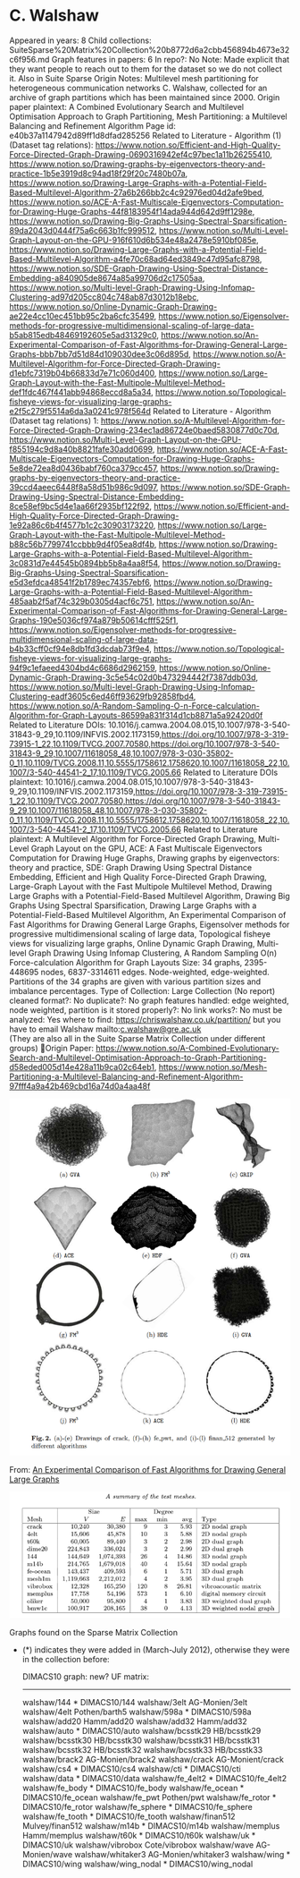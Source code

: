 # C. Walshaw

Appeared in years: 8
Child collections: SuiteSparse%20Matrix%20Collection%20b8772d6a2cbb456894b4673e32c6f956.md
Graph features in papers: 6
In repo?: No
Note: Made explicit that they want people to reach out to them for the dataset so we do not collect it. Also in Suite Sparse
Origin Notes: Multilevel mesh partitioning for heterogeneous
communication networks
C. Walshaw, collected for an archive of graph partitions which has been maintained since 2000. 
Origin paper plaintext:  A Combined Evolutionary Search and Multilevel Optimisation Approach to Graph Partitioning,  Mesh Partitioning: a Multilevel Balancing and Refinement Algorithm
Page id: e40b37a1147942d89ff1d8dfad285256
Related to Literature - Algorithm (1) (Dataset tag relations): https://www.notion.so/Efficient-and-High-Quality-Force-Directed-Graph-Drawing-0690316942ef4c97bec1a11b26255410, https://www.notion.so/Drawing-graphs-by-eigenvectors-theory-and-practice-1b5e3919d8c94ad18f29f20c7480b07a, https://www.notion.so/Drawing-Large-Graphs-with-a-Potential-Field-Based-Multilevel-Algorithm-27a6b266bb2c4c92976ed04d2afe9bed, https://www.notion.so/ACE-A-Fast-Multiscale-Eigenvectors-Computation-for-Drawing-Huge-Graphs-44f8183954f14ada944d642d9ff1298e, https://www.notion.so/Drawing-Big-Graphs-Using-Spectral-Sparsification-89da2043d0444f75a6c663b1fc999512, https://www.notion.so/Multi-Level-Graph-Layout-on-the-GPU-916f610d6b534e48a2478e5910bf085e, https://www.notion.so/Drawing-Large-Graphs-with-a-Potential-Field-Based-Multilevel-Algorithm-a4fe70c68ad64ed3849c47d95afc8798, https://www.notion.so/SDE-Graph-Drawing-Using-Spectral-Distance-Embedding-a840905de8674a85a99706d2c17505aa, https://www.notion.so/Multi-level-Graph-Drawing-Using-Infomap-Clustering-ad97d205cc804c748ab87d3012b18ebc, https://www.notion.so/Online-Dynamic-Graph-Drawing-ae22e4cc10ec451bb95c2ba6cfc35499, https://www.notion.so/Eigensolver-methods-for-progressive-multidimensional-scaling-of-large-data-b5ab815edb48469192605e5ad31329c0, https://www.notion.so/An-Experimental-Comparison-of-Fast-Algorithms-for-Drawing-General-Large-Graphs-bbb7bb7d51d84d109030dee3c06d895d, https://www.notion.so/A-Multilevel-Algorithm-for-Force-Directed-Graph-Drawing-d1ebfc7319b04b66833d7e71c060d400, https://www.notion.so/Large-Graph-Layout-with-the-Fast-Multipole-Multilevel-Method-def1fdc467f441abb94868eccd8a5a34, https://www.notion.so/Topological-fisheye-views-for-visualizing-large-graphs-e2f5c279f5514a6da3a0241c978f564d
Related to Literature - Algorithm (Dataset tag relations) 1: https://www.notion.so/A-Multilevel-Algorithm-for-Force-Directed-Graph-Drawing-234ec1ad86724e0baed5830877d0c70d, https://www.notion.so/Multi-Level-Graph-Layout-on-the-GPU-f855194c9d8a40b8821fafe30add0699, https://www.notion.so/ACE-A-Fast-Multiscale-Eigenvectors-Computation-for-Drawing-Huge-Graphs-5e8de72ea8d0436babf760ca379cc457, https://www.notion.so/Drawing-graphs-by-eigenvectors-theory-and-practice-39ccd4aeec6448f8a58d51b986c9d097, https://www.notion.so/SDE-Graph-Drawing-Using-Spectral-Distance-Embedding-8ce58ef9bc5d4e1aa66f2935bf122f92, https://www.notion.so/Efficient-and-High-Quality-Force-Directed-Graph-Drawing-1e92a86c6b4f4577b1c2c30903173220, https://www.notion.so/Large-Graph-Layout-with-the-Fast-Multipole-Multilevel-Method-b88c56b7799741ccbbb9d4f05ea8df4b, https://www.notion.so/Drawing-Large-Graphs-with-a-Potential-Field-Based-Multilevel-Algorithm-3c0831d7e44545b0894bb5b8a4aa8f54, https://www.notion.so/Drawing-Big-Graphs-Using-Spectral-Sparsification-e5d3efdca48541f2b1789ec74357ebf6, https://www.notion.so/Drawing-Large-Graphs-with-a-Potential-Field-Based-Multilevel-Algorithm-485aab2f5af74c329b0305d4acf6c751, https://www.notion.so/An-Experimental-Comparison-of-Fast-Algorithms-for-Drawing-General-Large-Graphs-190e5036cf974a879b50614cfff525f1, https://www.notion.so/Eigensolver-methods-for-progressive-multidimensional-scaling-of-large-data-b4b33cff0cf94e8db1fd3dcdab73f9e4, https://www.notion.so/Topological-fisheye-views-for-visualizing-large-graphs-94f9c1efaeed4304bd4c6686d2962159, https://www.notion.so/Online-Dynamic-Graph-Drawing-3c5e54c02d0b473294442f7387ddb03d, https://www.notion.so/Multi-level-Graph-Drawing-Using-Infomap-Clustering-eadf3605c6ed46ff93629fb92858fbd4, https://www.notion.so/A-Random-Sampling-O-n-Force-calculation-Algorithm-for-Graph-Layouts-86599a831f314d1cb8871a5a92420d0f
Related to Literature DOIs: 10.1016/j.camwa.2004.08.015,10.1007/978-3-540-31843-9_29,10.1109/INFVIS.2002.1173159,https://doi.org/10.1007/978-3-319-73915-1_22,10.1109/TVCG.2007.70580,https://doi.org/10.1007/978-3-540-31843-9_29,10.1007/11618058_48,10.1007/978-3-030-35802-0_11,10.1109/TVCG.2008.11,10.5555/1758612.1758620,10.1007/11618058_22,10.1007/3-540-44541-2_17,10.1109/TVCG.2005.66
Related to Literature DOIs plaintext: 10.1016/j.camwa.2004.08.015,10.1007/978-3-540-31843-9_29,10.1109/INFVIS.2002.1173159,https://doi.org/10.1007/978-3-319-73915-1_22,10.1109/TVCG.2007.70580,https://doi.org/10.1007/978-3-540-31843-9_29,10.1007/11618058_48,10.1007/978-3-030-35802-0_11,10.1109/TVCG.2008.11,10.5555/1758612.1758620,10.1007/11618058_22,10.1007/3-540-44541-2_17,10.1109/TVCG.2005.66
Related to Literature plaintext: A Multilevel Algorithm for Force-Directed Graph Drawing, Multi-Level Graph Layout on the GPU, ACE: A Fast Multiscale Eigenvectors Computation for Drawing Huge Graphs, Drawing graphs by eigenvectors: theory and practice, SDE: Graph Drawing Using Spectral Distance Embedding, Efficient and High Quality Force-Directed Graph Drawing, Large-Graph Layout with the Fast Multipole Multilevel Method, Drawing Large Graphs with a Potential-Field-Based Multilevel Algorithm, Drawing Big Graphs Using Spectral
Sparsification, Drawing Large Graphs with a Potential-Field-Based Multilevel Algorithm, An Experimental Comparison of Fast Algorithms for Drawing General Large Graphs, Eigensolver methods for progressive multidimensional scaling of large data, Topological fisheye views for visualizing large graphs, Online Dynamic Graph Drawing, Multi-level Graph Drawing Using Infomap Clustering, A Random Sampling O(n) Force-calculation Algorithm for Graph Layouts
Size: 34 graphs, 2395-448695 nodes, 6837-3314611 edges. Node-weighted, edge-weighted. Partitions of the 34 graphs are given with various partition sizes and imbalance percentages.
Type of Collection: Large Collection (No report)
cleaned format?: No
duplicate?: No
graph features handled: edge weighted, node weighted, partition
is it stored properly?: No
link works?: No
must be analyzed: Yes
where to find: https://chriswalshaw.co.uk/partition/ but you have to email Walshaw
mailto:c.walshaw@gre.ac.uk  
(They are also all in the Suite Sparse Matrix Collection under different groups)
🧾Origin Paper: https://www.notion.so/A-Combined-Evolutionary-Search-and-Multilevel-Optimisation-Approach-to-Graph-Partitioning-d58eded005d14e428a11b9ca02c64eb1, https://www.notion.so/Mesh-Partitioning-a-Multilevel-Balancing-and-Refinement-Algorithm-97fff4a9a42b469cbd16a74d0a4aa48f

![Untitled](C%20Walshaw%20e40b37a1147942d89ff1d8dfad285256/Untitled.png)

From: [An Experimental Comparison of Fast Algorithms for Drawing General Large Graphs](https://link.springer.com/chapter/10.1007/11618058_22)

![Untitled](C%20Walshaw%20e40b37a1147942d89ff1d8dfad285256/Untitled%201.png)

Graphs found on the Sparse Matrix Collection 

- (*) indicates they were added in  (March-July 2012), otherwise they were in the collection before:

  DIMACS10 graph:                 new?   UF matrix:
    ---------------                 ----   -------------
    walshaw/144                      *     DIMACS10/144
    walshaw/3elt                           AG-Monien/3elt
    walshaw/4elt                           Pothen/barth5
    walshaw/598a                     *     DIMACS10/598a
    walshaw/add20                          Hamm/add20
    walshaw/add32                          Hamm/add32
    walshaw/auto                     *     DIMACS10/auto
    walshaw/bcsstk29                       HB/bcsstk29
    walshaw/bcsstk30                       HB/bcsstk30
    walshaw/bcsstk31                       HB/bcsstk31
    walshaw/bcsstk32                       HB/bcsstk32
    walshaw/bcsstk33                       HB/bcsstk33
    walshaw/brack2                         AG-Monien/brack2
    walshaw/crack                          AG-Monient/crack
    walshaw/cs4                      *     DIMACS10/cs4
    walshaw/cti                      *     DIMACS10/cti
    walshaw/data                     *     DIMACS10/data
    walshaw/fe_4elt2                 *     DIMACS10/fe_4elt2
    walshaw/fe_body                  *     DIMACS10/fe_body
    walshaw/fe_ocean                 *     DIMACS10/fe_ocean
    walshaw/fe_pwt                         Pothen/pwt
    walshaw/fe_rotor                 *     DIMACS10/fe_rotor
    walshaw/fe_sphere                *     DIMACS10/fe_sphere
    walshaw/fe_tooth                 *     DIMACS10/fe_tooth
    walshaw/finan512                       Mulvey/finan512
    walshaw/m14b                     *     DIMACS10/m14b
    walshaw/memplus                        Hamm/memplus
    walshaw/t60k                     *     DIMACS10/t60k
    walshaw/uk                       *     DIMACS10/uk
    walshaw/vibrobox                       Cote/vibrobox
    walshaw/wave                           AG-Monien/wave
    walshaw/whitaker3                      AG-Monien/whitaker3
    walshaw/wing                     *     DIMACS10/wing
    walshaw/wing_nodal               *     DIMACS10/wing_nodal